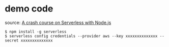 # demo code
source: [A crash course on Serverless with Node.js](https://hackernoon.com/a-crash-course-on-serverless-with-node-js-632b37d58b44)

```
$ npm install -g serverless
$ serverless config credentials --provider aws --key xxxxxxxxxxxxxx --secret xxxxxxxxxxxxxx
```
